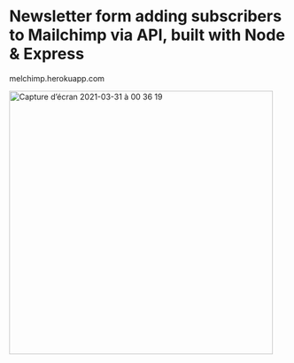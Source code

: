 # Newsletter form adding subscribers to Mailchimp via API, built with Node & Express
melchimp.herokuapp.com

<img width="476" alt="Capture d’écran 2021-03-31 à 00 36 19" src="https://user-images.githubusercontent.com/26653558/113065422-27582f00-91b9-11eb-83d5-42ccd8997b13.png">

